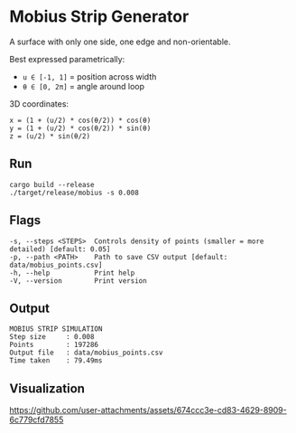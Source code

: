 # Mobius Strip Generator

A surface with only one side, one edge and non-orientable.

Best expressed parametrically:

- `u ∈ [-1, 1]` = position across width
- `θ ∈ [0, 2π]` = angle around loop

3D coordinates:

```
x = (1 + (u/2) * cos(θ/2)) * cos(θ)
y = (1 + (u/2) * cos(θ/2)) * sin(θ)
z = (u/2) * sin(θ/2)
```

## Run

```
cargo build --release
./target/release/mobius -s 0.008
```

## Flags

```
-s, --steps <STEPS>  Controls density of points (smaller = more detailed) [default: 0.05]
-p, --path <PATH>    Path to save CSV output [default: data/mobius_points.csv]
-h, --help           Print help
-V, --version        Print version
```

## Output

```
MOBIUS STRIP SIMULATION
Step size     : 0.008
Points        : 197286
Output file   : data/mobius_points.csv
Time taken    : 79.49ms
```

## Visualization

https://github.com/user-attachments/assets/674ccc3e-cd83-4629-8909-6c779cfd7855
